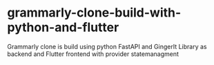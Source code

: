 # grammarly-clone-build-with-python-and-flutter

Grammarly clone is build using python FastAPI and GingerIt Library as backend and Flutter frontend with provider statemanagment
